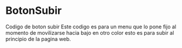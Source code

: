 # BotonSubir
Codigo de boton subir Este codigo es para un menu que lo pone fijo al momento de movilizarse hacia bajo en otro color esto es para subir al principio de la pagina web.
